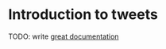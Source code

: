 # Introduction to tweets

TODO: write [great documentation](http://jacobian.org/writing/what-to-write/)

